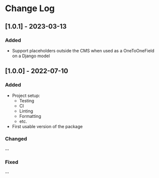 # Change Log

## [1.0.1] - 2023-03-13

### Added

* Support placeholders outside the CMS when used as a OneToOneField on a Django model


## [1.0.0] - 2022-07-10

### Added

* Project setup:
    * Testing
    * CI
    * Linting
    * Formatting
    * etc.
* First usable version of the package

### Changed

--

### Fixed

--
